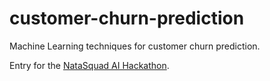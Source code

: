 # customer-churn-prediction
 Machine Learning techniques for customer churn prediction.

 Entry for the [NataSquad AI Hackathon](https://github.com/Natasquad-Hack/NataSquad-AI-Hackathon).

 
